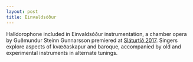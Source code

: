 ```yaml
---
layout: post
title: Einvaldsóður
---
```

Halldorophone included in Einvaldsóður instrumentation, a chamber opera by Guðmundur Steinn Gunnarsson premiered at [Sláturtíð 2017](http://www.slatur.is/slaturtid/slaturtid-2017/). Singers explore aspects of kvæðaskapur and baroque, accompanied by old and experimental instruments in alternate tunings.
